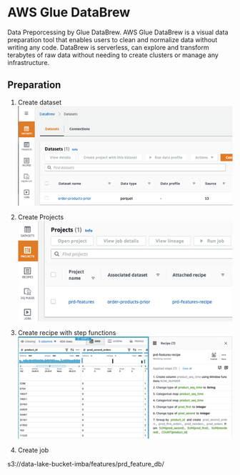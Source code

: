 # AWS Glue DataBrew 
Data Preporcessing by Glue DataBrew. AWS Glue DataBrew is a visual data preparation tool that enables users to clean and normalize data without writing any code. DataBrew is serverless, can explore and transform terabytes of raw data without needing to create clusters or manage any infrastructure.

## Preparation 
1. Create dataset
![](/Project_part3_v3/assets/create-dataset.png)

2. Create Projects
![](/Project_part3_v3/assets/create-project.png)

3. Create recipe with step functions
![](/Project_part3_v3/assets/create-recipe.png)

4. Create job

s3://data-lake-bucket-imba/features/prd_feature_db/